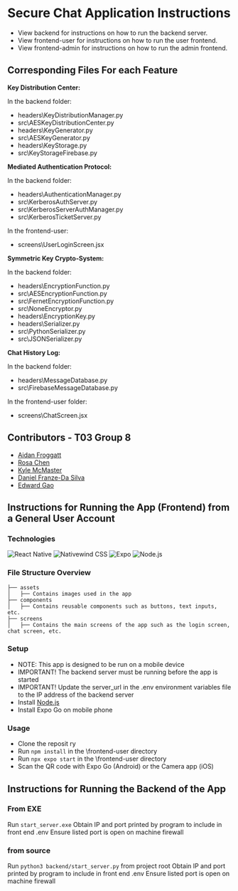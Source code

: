 # Secure Chat Application Instructions

- View backend for instructions on how to run the backend server.
- View frontend-user for instructions on how to run the user frontend.
- View frontend-admin for instructions on how to run the admin frontend.

## Corresponding Files For each Feature
**Key Distribution Center:**

In the backend folder:
* headers\KeyDistributionManager.py
* src\AESKeyDistributionCenter.py
* headers\KeyGenerator.py
* src\AESKeyGenerator.py
* headers\KeyStorage.py
* src\KeyStorageFirebase.py

**Mediated Authentication Protocol:**

In the backend folder:
* headers\AuthenticationManager.py
* src\KerberosAuthServer.py
* src\KerberosServerAuthManager.py
* src\KerberosTicketServer.py

In the frontend-user:
* screens\UserLoginScreen.jsx

**Symmetric Key Crypto-System:**

In the backend folder:
* headers\EncryptionFunction.py
* src\AESEncryptionFunction.py
* src\FernetEncryptionFunction.py
* src\NoneEncryptor.py
* headers\EncryptionKey.py
* headers\Serializer.py
* src\PythonSerializer.py
* src\JSONSerializer.py

**Chat History Log:**

In the backend folder:
* headers\MessageDatabase.py
* src\FirebaseMessageDatabase.py

In the frontend-user folder:
* screens\ChatScreen.jsx

## Contributors - T03 Group 8
- [Aidan Froggatt](https://github.com/aidanfroggatt)
- [Rosa Chen](https://github.com/rosachen3)
- [Kyle McMaster](https://github.com/KyleJMcMaster)
- [Daniel Franze-Da Silva](https://github.com/DanielFD04)
- [Edward Gao](https://github.com/edwarddgao)


## Instructions for Running the App (Frontend) from a General User Account

### Technologies
![React Native](https://img.shields.io/badge/-React%20Native-61DAFB?logo=react&logoColor=white&style=flat)
![Nativewind CSS](https://img.shields.io/badge/-Nativewind%20CSS-000000?logo=tailwind-css&logoColor=white&style=flat)
![Expo](https://img.shields.io/badge/-Expo-000020?logo=expo&logoColor=white&style=flat)
![Node.js](https://img.shields.io/badge/-Node.js-339933?logo=node.js&logoColor=white&style=flat)

### File Structure Overview
```
├── assets
│   ├── Contains images used in the app
├── components
│   ├── Contains reusable components such as buttons, text inputs, etc.
├── screens
│   ├── Contains the main screens of the app such as the login screen, chat screen, etc.
```

### Setup
- NOTE: This app is designed to be run on a mobile device
- IMPORTANT! The backend server must be running before the app is started
- IMPORTANT! Update the server_url in the .env environment variables file to the IP address of the backend server 
- Install [Node.js](https://nodejs.org/en/)
- Install Expo Go on mobile phone

### Usage
- Clone the reposit ry
- Run `npm install` in the \frontend-user directory
- Run `npx expo start` in the \frontend-user directory
- Scan the QR code with Expo Go (Android) or the Camera app (iOS)

## Instructions for Running the Backend of the App

### From EXE
Run `start_server.exe`
Obtain IP and port printed by program to include in front end .env
Ensure listed port is open on machine firewall

### from source
Run `python3 backend/start_server.py` from project root
Obtain IP and port printed by program to include in front end .env
Ensure listed port is open on machine firewall






